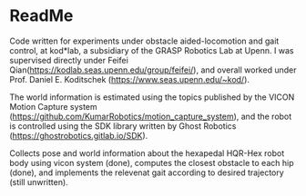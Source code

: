 # ReadMe

Code written for experiments under obstacle aided-locomotion and gait control, at kod\*lab, a subsidiary of the GRASP Robotics Lab at Upenn. I was supervised directly under Feifei Qian(https://kodlab.seas.upenn.edu/group/feifei/), and overall worked under Prof. Daniel E. Koditschek (https://www.seas.upenn.edu/~kod/). 

The world information is estimated using the topics published by the VICON Motion Capture system (https://github.com/KumarRobotics/motion_capture_system), and the robot is controlled using the SDK library written by Ghost Robotics (https://ghostrobotics.gitlab.io/SDK).

Collects pose and world information about the hexapedal HQR-Hex robot body using vicon system (done), computes the closest obstacle to each hip (done), and implements the relevenat gait according to desired trajectory (still unwritten).
